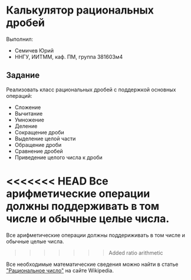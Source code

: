 # Калькулятор рациональных дробей

Выполнил:

 - Семичев Юрий
 - ННГУ, ИИТММ, каф. ПМ, группа 381603м4

## Задание

Реализовать класс рациональных дробей с поддержкой основных операций:

 - Сложение
 - Вычитание
 - Умножение
 - Деление
 - Сокращение дроби
 - Выделение целой части
 - Обращение дроби
 - Сравнение дробей
 - Приведение целого числа к дроби
 
<<<<<<< HEAD
Все арифметические операции должны поддерживать в том числе и обычные целые числа.
=======
 Все арифметические операции должны поддериживать в том числе и обычные целые числа.
>>>>>>> Added ratio arithmetic

Все необходимые математические сведения можно найти в статье
["Рациональное число"][ratio] на сайте Wikipedia.

<!-- LINKS -->

[ratio]: https://en.wikipedia.org/wiki/Rational_number
